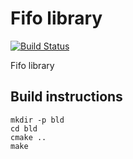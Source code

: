 # Fifo library

[![Build Status](https://travis-ci.org/spoorcc/fifo.svg?branch=master)](https://travis-ci.org/spoorcc/fifo)

Fifo library

## Build instructions

    mkdir -p bld
    cd bld
    cmake ..
    make
